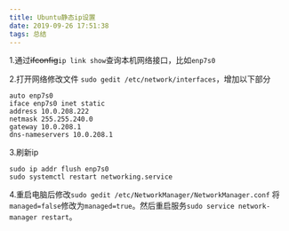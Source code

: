 ```yaml
---
title: Ubuntu静态ip设置
date: 2019-09-26 17:51:38
tags: 总结
---
```


1.通过~~ifconfig~~``ip link show``查询本机网络接口，比如`enp7s0`

2.打开网络修改文件 
`sudo gedit /etc/network/interfaces`，增加以下部分
```
auto enp7s0
iface enp7s0 inet static
address 10.0.208.222
netmask 255.255.240.0
gateway 10.0.208.1
dns-nameservers 10.0.208.1
```

3.刷新ip
```
sudo ip addr flush enp7s0
sudo systemctl restart networking.service
```

4.重启电脑后修改`sudo gedit /etc/NetworkManager/NetworkManager.conf`
将`managed=false`修改为`managed=true`。然后重启服务`sudo service network-manager restart`。
